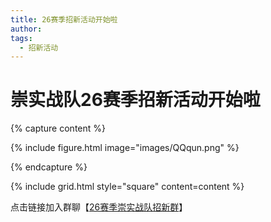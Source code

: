 ```yaml
---
title: 26赛季招新活动开始啦
author: 
tags:
  - 招新活动
---
```

# 崇实战队26赛季招新活动开始啦

{% capture content %}

{% include figure.html image="images/QQqun.png" %}

{% endcapture %}

{% include grid.html style="square" content=content %}


点击链接加入群聊【[26赛季崇实战队招新群](https://qm.qq.com/q/ZevPafTTqw)】